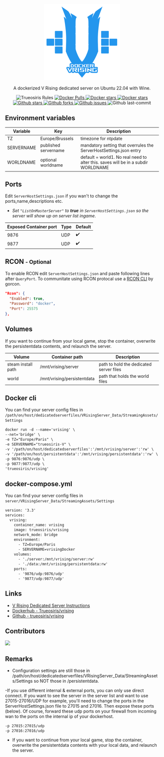<p align="center">
  <a href="https://github.com/TrueOsiris/docker-vrising">
    <img alt="Iroh" src="https://github.com/TrueOsiris/docker-vrising/blob/main/assets/docker-virising.png?raw=true" height="250">
  </a>
  <p  align="center">A dockerized V Rising dedicated server on Ubuntu 22.04 with Wine.</p>
</p>

<p align="center">
  <img alt="Trueosiris Rules" src="https://img.shields.io/badge/trueosiris-rules-f08060" />
  <a href="https://hub.docker.com/r/trueosiris/vrising/">
    <img alt="Docker Pulls" src="https://badgen.net/docker/pulls/trueosiris/vrising?icon=docker&label=pulls" />
  </a>
  <a href="https://hub.docker.com/r/trueosiris/vrising/">
    <img alt="Docker stars" src="https://badgen.net/docker/stars/trueosiris/vrising?icon=docker&label=stars" />
  </a>
  <a href="https://hub.docker.com/r/trueosiris/vrising/">
    <img alt="Docker stars" src="https://badgen.net/docker/size/trueosiris/vrising?icon=docker&label=image%20size" />
  <img alt="Github stars" src="https://badgen.net/github/stars/trueosiris/docker-vrising?icon=github&label=stars" />
  <img alt="Github forks" src="https://badgen.net/github/forks/trueosiris/docker-vrising?icon=github&label=forks" />
  <a href="https://github.com/TrueOsiris/docker-vrising/issues/">
    <img alt="Github issues" src="https://img.shields.io/github/issues/TrueOsiris/docker-vrising" />
  </a>
  <img alt="Github last-commit" src="https://img.shields.io/github/last-commit/TrueOsiris/docker-vrising" />
</p>

## Environment variables

| Variable | Key | Description |
| -------------------- | ---------------------------- | ------------------------------------------------------------------------------- |
| TZ | Europe/Brussels | timezone for ntpdate |
| SERVERNAME | published servername | mandatory setting that overrules the ServerHostSettings.json entry |
| WORLDNAME | optional worldname | default = world1. No real need to alter this. saves will be in a subdir WORLDNAME |

## Ports
Edit `ServerHostSettings.json` if you wan't to change the ports,name,descriptions etc.

- *Set `"ListOnMasterServer"` to **true** in `ServerHostSettings.json` so the server will show up on server list ingame*.

| Exposed Container port | Type | Default |
| ---------------------- | ---- | ------- |
| 9876 | UDP | ✔️ |
| 9877 | UDP | ✔️ |

## RCON <small>- Optional</small>
To enable RCON edit `ServerHostSettings.json` and paste following lines after `QueryPort`. To communitate using RCON protocal use a [RCON CLI](https://github.com/gorcon/rcon-cli) by gorcon.

```json
"Rcon": {
  "Enabled": true,
  "Password": "docker",
  "Port": 25575
},
```

## Volumes

If you want to continue from your local game, stop the container, overwrite the persistentdata
contents, and relaunch the server. 

| Volume                    | Container path                                                   | Description |
| ------------------------- | ---------------------------------------------------------------- | ----------------------------------------------- |
| steam install path    | /mnt/vrising/server | path to hold the dedicated server files |
| world | /mnt/vrising/persistentdata | path that holds the world files |


## Docker cli
You can find your server config files in `/path/on/host/dedicatedserverfiles/VRisingServer_Data/StreamingAssets/Settings`
```terminal
docker run -d --name='vrising' \
--net='bridge' \
-e TZ="Europe/Paris" \
-e SERVERNAME="trueosiris-V" \
-v '/path/on/host/dedicatedserverfiles':'/mnt/vrising/server':'rw' \
-v '/path/on/host/persistentdata':'/mnt/vrising/persistentdata':'rw' \
-p 9876:9876/udp \
-p 9877:9877/udp \
'trueosiris/vrising'
```

## docker-compose.yml

You can find your server config files in `server/VRisingServer_Data/StreamingAssets/Settings`

```
version: '3.3'
services:
  vrising:
    container_name: vrising
    image: trueosiris/vrising
    network_mode: bridge
    environment:
      - TZ=Europe/Paris
      - SERVERNAME=vrisingDocker
    volumes:
      - './server:/mnt/vrising/server:rw'
      - './data:/mnt/vrising/persistentdata:rw'
    ports:
      - '9876/udp:9876/udp'
      - '9877/udp:9877/udp'
```

## Links

- [V Rising Dedicated Server Instructions](https://github.com/StunlockStudios/vrising-dedicated-server-instructions)
- [Dockerhub - Trueosiris/vrising](https://hub.docker.com/repository/docker/trueosiris/vrising)
- [Github - trueosiris/vrising](https://github.com/TrueOsiris/docker-vrising)

## Contributors
<a href="https://github.com/TrueOsiris/docker-vrising/graphs/contributors">
  <img src="https://contrib.rocks/image?repo=TrueOsiris/docker-vrising" />
</a>

## Remarks

- Configuration settings are still those in /path/on/host/dedicatedserverfiles/VRisingServer_Data/StreamingAssets/Settings
so NOT those in /persistentdata.

-If you use different internal & external ports, you can only use direct connect. If you want to see the server in the server list and want to use 27015-27016/UDP for example, you'll need to change the ports in the ServerHostSettings.json file to 27015 and 27016. Then expose these ports (below). Of course, forward these udp ports on your firewall from incoming wan to the ports on the internal ip of your dockerhost.
```
-p 27015:27015/udp
-p 27016:27016/udp
```

- If you want to continue from your local game, stop the container, overwrite the persistentdata
contents with your local data, and relaunch the server.
